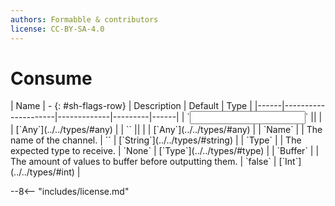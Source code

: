 ```yaml
---
authors: Formabble & contributors
license: CC-BY-SA-4.0
---
```



# Consume

<div class="sh-parameters" markdown="1">
| Name | - {: #sh-flags-row} | Description | Default | Type |
|------|---------------------|-------------|---------|------|
| `<input>` || | | [`Any`](../../types/#any) |
| `<output>` || | | [`Any`](../../types/#any) |
| `Name` |  | The name of the channel. | `` | [`String`](../../types/#string) |
| `Type` |  | The expected type to receive. | `None` | [`Type`](../../types/#type) |
| `Buffer` |  | The amount of values to buffer before outputting them. | `false` | [`Int`](../../types/#int) |

</div>



--8<-- "includes/license.md"

